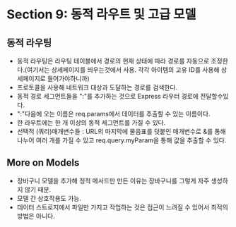 # Section 9: 동적 라우트 및 고급 모델

## 동적 라우팅

- 동적 라우팅은 라우팅 테이블에서 경로의 현재 상태에 따라 경로를 자동으로 조정한다.(여기서는 상세페이지를 띄우는것에서 사용. 각각 아이템의 고유 ID를 사용해 상세페이지로 들어가야하니까)
- 프로토콜을 사용해 네트워크 대상과 도달하는 경로를 검색한다.
- 동적 경로 세그먼트들을 ":"를 추가하는 것으로 Express 라우터 경로에 전달할수있다.
- ":"다음에 오는 이름은 req.params에서 데이터를 추출할 수 있는 이름이다.
- 한 라우트에는 한 개 이상의 동적 세그먼트를 가질 수 있다.
- 선택적 (쿼리)매개변수들 : URL의 마지막에 물음표를 덧붙인 매개변수로 &를 통해 나누어 여러 개를 가질 수 있고 req.query.myParam을 통해 값을 추출할 수 있다.

## More on Models

- 장바구니 모델을 추가해 정적 메서드만 만든 이유는 장바구니를 그렇게 자주 생성하지 않기 때문.
- 모델 간 상호작용도 가능.
- 데이터 스트로지에서 파일만 가지고 작업하는 것은 접근이 느려질 수 있어서 최적의 방법은 아니다.